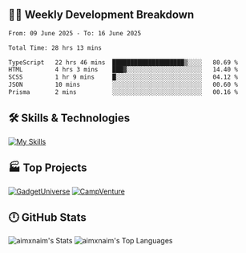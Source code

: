 

## 🧑‍💻 Weekly Development Breakdown

<!--START_SECTION:waka-->

```txt
From: 09 June 2025 - To: 16 June 2025

Total Time: 28 hrs 13 mins

TypeScript   22 hrs 46 mins  ████████████████████▒░░░░   80.69 %
HTML         4 hrs 3 mins    ███▓░░░░░░░░░░░░░░░░░░░░░   14.40 %
SCSS         1 hr 9 mins     █░░░░░░░░░░░░░░░░░░░░░░░░   04.12 %
JSON         10 mins         ░░░░░░░░░░░░░░░░░░░░░░░░░   00.60 %
Prisma       2 mins          ░░░░░░░░░░░░░░░░░░░░░░░░░   00.16 %
```

<!--END_SECTION:waka-->

## 🛠️ Skills & Technologies

[![My Skills](https://skillicons.dev/icons?i=angular,react,docker,mongodb,nodejs,express,github,bootstrap,prisma,postman,postgres&perline=8)](https://skillicons.dev)

## 🏭 Top Projects

[![GadgetUniverse](https://github-readme-stats.vercel.app/api/pin/?username=aimxnaim&repo=GadgetUniverse&theme=dark)](https://github.com/aimxnaim/GadgetUniverse)
[![CampVenture](https://github-readme-stats.vercel.app/api/pin/?username=aimxnaim&repo=CampVenture&theme=dark)](https://github.com/aimxnaim/CampVenture)

## 🕛 GitHub Stats

![aimxnaim's Stats](https://github-readme-stats.vercel.app/api?username=aimxnaim&theme=tokyonight&show_icons=true&hide_border=true&count_private=true)
![aimxnaim's Top Languages](https://github-readme-stats.vercel.app/api/top-langs/?username=aimxnaim&theme=tokyonight&show_icons=true&hide_border=true&layout=compact)




